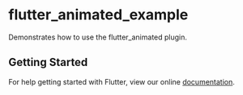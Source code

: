 # flutter_animated_example

Demonstrates how to use the flutter_animated plugin.

## Getting Started

For help getting started with Flutter, view our online
[documentation](http://flutter.io/).
